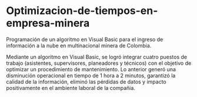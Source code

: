 # Optimizacion-de-tiempos-en-empresa-minera
Programación de un algoritmo en Visual Basic para el ingreso de información a la nube en multinacional minera de Colombia.

Mediante un algoritmo en Visual Basic, se logró integrar cuatro puestos de trabajo (asistentes, supervisores, planeadores y técnicos) con el objetivo de optimizar un procedimiento de mantenimiento. Lo anterior generó una disminución operacional en tiempo de 1 hora a 2 minutos, garantizó la calidad de la información, eliminó las pérdidas de datos y impacto positivamente en el ambiente laboral de la compañia.
